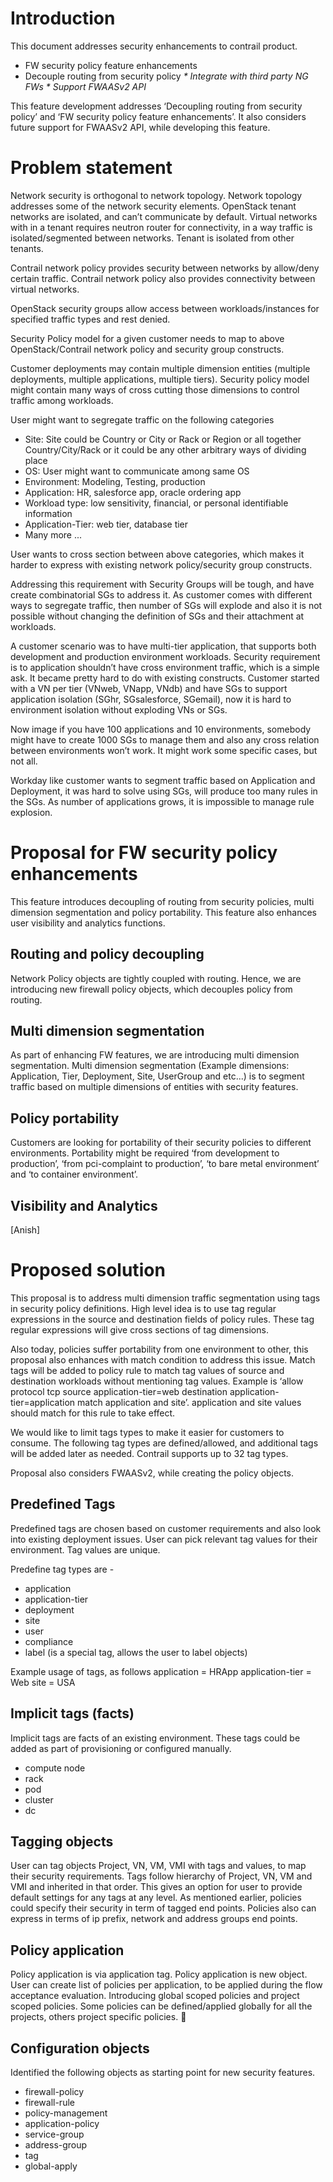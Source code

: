 # Introduction
This document addresses security enhancements to contrail product.
* FW security policy feature enhancements
* Decouple routing from security policy
_* Integrate with third party NG FWs_
_* Support FWAASv2 API_

This feature development addresses ‘Decoupling routing from security policy’ and ‘FW security policy feature enhancements’. It also considers future support for FWAASv2 API, while developing this feature. 

# Problem statement

Network security is orthogonal to network topology. Network topology addresses some of the network security elements. OpenStack tenant networks are isolated, and can’t communicate by default. Virtual networks with in a tenant requires neutron router for connectivity, in a way traffic is isolated/segmented between networks. Tenant is isolated from other tenants.

Contrail network policy provides security between networks by allow/deny certain traffic. Contrail network policy also provides connectivity between virtual networks.
 
OpenStack security groups allow access between workloads/instances for specified traffic types and rest denied.

Security Policy model for a given customer needs to map to above OpenStack/Contrail network policy and security group constructs.
 
Customer deployments may contain multiple dimension entities (multiple deployments, multiple applications, multiple tiers). Security policy model might contain many ways of cross cutting those dimensions to control traffic among workloads.
 
User might want to segregate traffic on the following categories 
* Site: Site could be Country or City or Rack or Region or all together Country/City/Rack or it could be any other arbitrary ways of dividing place
* OS: User might want to communicate among same OS
* Environment: Modeling, Testing, production
* Application: HR, salesforce app, oracle ordering app
* Workload type: low sensitivity, financial, or personal identifiable information
* Application-Tier: web tier, database tier
* Many more ...

User wants to cross section between above categories, which makes it harder to express with existing network policy/security group constructs.  

Addressing this requirement with Security Groups will be tough, and have create combinatorial SGs to address it. As customer comes with different ways to segregate traffic, then number of SGs will explode and also it is not possible without changing the definition of SGs and their attachment at workloads. 

A customer scenario was to have multi-tier application, that supports both development and production environment workloads. Security requirement is to application shouldn’t have cross environment traffic, which is a simple ask. It became pretty hard to do with existing constructs. Customer started with a VN per tier (VNweb, VNapp, VNdb) and have SGs to support application isolation (SGhr, SGsalesforce, SGemail), now it is hard to environment isolation without exploding VNs or SGs.
 
Now image if you have 100 applications and 10 environments, somebody might have to create 1000 SGs to manage them and also any cross relation between environments won’t work. 
It might work some specific cases, but not all.

Workday like customer wants to segment traffic based on Application and Deployment, it was hard to solve using SGs, will produce too many rules in the SGs.  As number of applications grows, it is impossible to manage rule explosion.

# Proposal for FW security policy enhancements

This feature introduces decoupling of routing from security policies, multi dimension segmentation and policy portability. This feature also enhances user visibility and analytics functions.

## Routing and policy decoupling

Network Policy objects are tightly coupled with routing. Hence, we are introducing new firewall policy objects, which decouples policy from routing. 

## Multi dimension segmentation

As part of enhancing FW features, we are introducing multi dimension segmentation.
Multi dimension segmentation (Example dimensions: Application, Tier, Deployment, Site, UserGroup and etc...) is to segment traffic based on multiple dimensions of entities with security features.

## Policy portability

Customers are looking for portability of their security policies to different environments. Portability might be required ‘from development to production’, ‘from pci-complaint to production’, ‘to bare metal environment’ and ‘to container environment’. 

## Visibility and Analytics
[Anish]

# Proposed solution

This proposal is to address multi dimension traffic segmentation using tags in security policy definitions. High level idea is to use tag regular expressions in the source and destination fields of policy rules. These tag regular expressions will give cross sections of tag dimensions. 

Also today, policies suffer portability from one environment to other, this proposal also enhances with match condition to address this issue. Match tags will be added to policy rule to match tag values of source and destination workloads without mentioning tag values. Example is ‘allow protocol tcp source application-tier=web destination application-tier=application match application and site’. application and site values should match for this rule to take effect.

We would like to limit tags types to make it easier for customers to consume. The following tag types are defined/allowed, and additional tags will be added later as needed. Contrail supports up to 32 tag types.

Proposal also considers FWAASv2, while creating the policy objects.

## Predefined Tags

Predefined tags are chosen based on customer requirements and also look into existing deployment issues. User can pick relevant tag values for their environment. Tag values are unique.

Predefine tag types are -
* application 
* application-tier 
* deployment 
* site 
* user 
* compliance 
* label (is a special tag, allows the user to label objects) 

Example usage of tags, as follows
application = HRApp
application-tier = Web
site = USA

## Implicit tags (facts)
Implicit tags are facts of an existing environment. These tags could be added as part of provisioning or configured manually.
* compute node 
* rack 
* pod 
* cluster 
* dc 

## Tagging objects

User can tag objects Project, VN, VM, VMI with tags and values, to map their security requirements. Tags follow hierarchy of Project, VN, VM and VMI and inherited in that order. This gives an option for user to provide default settings for any tags at any level. As mentioned earlier, policies could specify their security in term of tagged end points. Policies also can express in terms of ip prefix, network and address groups end points. 

## Policy application

Policy application is via application tag. Policy application is new object. User can create list of policies per application, to be applied during the flow acceptance evaluation. Introducing global scoped policies and project scoped policies. Some policies can be defined/applied globally for all the projects, others project specific policies. 

## Configuration objects

Identified the following objects as starting point for new security features.
* firewall-policy 
* firewall-rule 
* policy-management 
* application-policy 
* service-group 
* address-group 
* tag 
* global-apply
